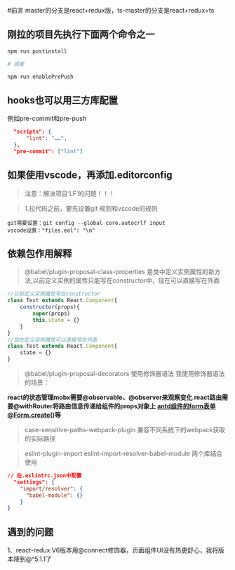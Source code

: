 #前言
master的分支是react+redux版，ts-master的分支是react+redux+ts

## 刚拉的项目先执行下面两个命令之一

```bash
npm run postinstall

# 或者

npm run enablePrePush
```

## hooks也可以用三方库配置

例如pre-commit和pre-push

```json
  "scripts": {
      "lint": "……",
  },
  "pre-commit": ["lint"]
```

## 如果使用vscode，再添加.editorconfig

> 注意：解决项目‘LF’的问题！！！

> 1.拉代码之前，要先设置git 规则和vscode的规则

```text
git需要设置：git config --global core.autocrlf input
vscode设置："files.eol": "\n"
```

## 依赖包作用解释

> @babel/plugin-proposal-class-properties  是类中定义实例属性的新方法,以前定义实例的属性只能写在constructor中，现在可以直接写在外面

```javascript
//以前定义实例属性写在constructor
class Test extends React.Component{
	constructor(props){
		super(props)
		this.state = {}
	}
}
//现在定义实例属性可以直接写在外面
class Test extends React.Component{
	state = {}
}
```

> @babel/plugin-proposal-decorators  使用修饰器语法
我使用修饰器语法的场景：

**react的状态管理mobx需要@observable、@observer来观察变化
react路由需要@withRouter将路由信息传递给组件的props对象上
antd组件的form表单@Form.create()等**

> case-sensitive-paths-webpack-plugin  兼容不同系统下的webpack获取的实际路径

> eslint-plugin-import  eslint-import-resolver-babel-module  两个库结合使用

```json
// 在.eslintrc.json中配置
  "settings": {
    "import/resolver": {
      "babel-module": {}
    }
}
```

## 遇到的问题
1、react-redux V6版本用@connect修饰器，页面组件UI没有热更舒心，我将版本降到@^5.1.1了
